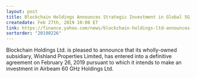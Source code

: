 ```yaml
---
layout: post
title: Blockchain Holdings Announces Strategic Investment in Global 5G Rollout
createdate: Feb 27th, 2019 10:00 ET
link: https://finance.yahoo.com/news/blockchain-holdings-ltd-announces-strategic-192900627.html
sortorder: "20190226"
---
```

Blockchain Holdings Ltd. is pleased to announce that its wholly-owned subsidiary, Wishland Properties Limited, has entered into a definitive agreement on February 26, 2019 pursuant to which it intends to make an investment in Airbeam 60 GHz Holdings Ltd.